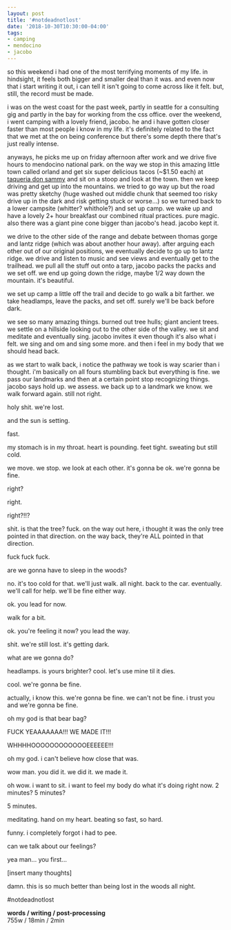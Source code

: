 ```yaml
---
layout: post
title: '#notdeadnotlost'
date: '2018-10-30T10:30:00-04:00'
tags:
- camping
- mendocino
- jacobo
--- 
```


so this weekend i had one of the most terrifying moments of my life. in hindsight, it feels both bigger and smaller deal than it was. and even now that i start writing it out, i can tell it isn't going to come across like it felt. but, still, the record must be made.

i was on the west coast for the past week, partly in seattle for a  consulting gig and partly in the bay for working from the css office. over the weekend, i went camping with a lovely friend, jacobo. he and i have gotten closer faster than most people i know in my life. it's definitely related to the fact that we met at the on being conference but there's some depth there that's just really intense. 

anyways, he picks me up on friday afternoon after work and we drive five hours to mendocino national park. on the way we stop in this amazing little town called orland and get six super delicious tacos (~$1.50 each) at [taqueria don sammy](https://www.yelp.com/biz/taqueria-don-sammy-orland) and sit on a stoop and look at the town. then we keep driving and get up into the mountains. we tried to go way up but the road was pretty sketchy (huge washed out middle chunk that seemed too risky drive up in the dark and risk getting stuck or worse...) so we turned back to a lower campsite (whitter? whithole?) and set up camp. we wake up and have a lovely 2+ hour breakfast our combined ritual practices. pure magic. also there was a giant pine cone bigger than jacobo's head. jacobo kept it. 

we drive to the other side of the range and debate between thomas gorge and lantz ridge (which was about another hour away). after arguing each other out of our original positions, we eventually decide to go up to lantz ridge. we drive and listen to music and see views and eventually get to the trailhead. we pull all the stuff out onto a tarp, jacobo packs the packs and we set off. we end up going down the ridge, maybe 1/2 way down the mountain. it's beautiful. 

we set up camp a little off the trail and decide to go walk a bit farther. we take headlamps, leave the packs, and set off. surely we'll be back before dark. 

we see so many amazing things. burned out tree hulls; giant ancient trees. we settle on a hillside looking out to the other side of the valley. we sit and meditate and eventually sing. jacobo invites it even though it's also what i felt. we sing and om and sing some more. and then i feel in my body that we should head back. 

as we start to walk back, i notice the pathway we took is way scarier than i thought. i'm basically on all fours stumbling back but everything is fine. we pass our landmarks and then at a certain point stop recognizing things. jacobo says hold up. we assess. we back up to a landmark we know. we walk forward again. still not right. 

holy shit. we're lost.

and the sun is setting. 

fast. 

my stomach is in my throat. heart is pounding. feet tight. sweating but still cold. 

we move. we stop. we look at each other. it's gonna be ok. we're gonna be fine. 

right?

right. 

right?!!?

shit. is that the tree? fuck. on the way out here, i thought it was the only tree pointed in that direction. on the way back, they're ALL pointed in that direction. 

fuck fuck fuck. 

are we gonna have to sleep in the woods?

no. it's too cold for that. we'll just walk. all night. back to the car. eventually. we'll call for help. we'll be fine either way. 

ok. you lead for now. 

walk for a bit. 

ok. you're feeling it now? you lead the way. 

shit. we're still lost. it's getting dark. 

what are we gonna do? 

headlamps. is yours brighter? cool. let's use mine til it dies. 

cool. we're gonna be fine. 

actually, i know this. we're gonna be fine. we can't not be fine. i trust you and we're gonna be fine. 

oh my god is that bear bag?

FUCK YEAAAAAAA!!! WE MADE IT!!!

WHHHHOOOOOOOOOOOOEEEEEE!!!

oh my god. i can't believe how close that was. 

wow man. you did it. we did it. we made it.

oh wow. i want to sit. i want to feel my body do what it's doing right now. 2 minutes? 5 minutes? 

5 minutes.

meditating. hand on my heart. beating so fast, so hard. 

funny. i completely forgot i had to pee. 

can we talk about our feelings? 

yea man... you first...

[insert many thoughts]

damn. this is so much better than being lost in the woods all night. 

#notdeadnotlost



<!-- hyperlink bank -->


<!-- &#042; = asterisk -->
<!-- &#039; = single quote '-->

**words / writing / post-processing**  
755w / 18min / 2min